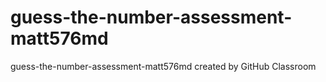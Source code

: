 # guess-the-number-assessment-matt576md
guess-the-number-assessment-matt576md created by GitHub Classroom

